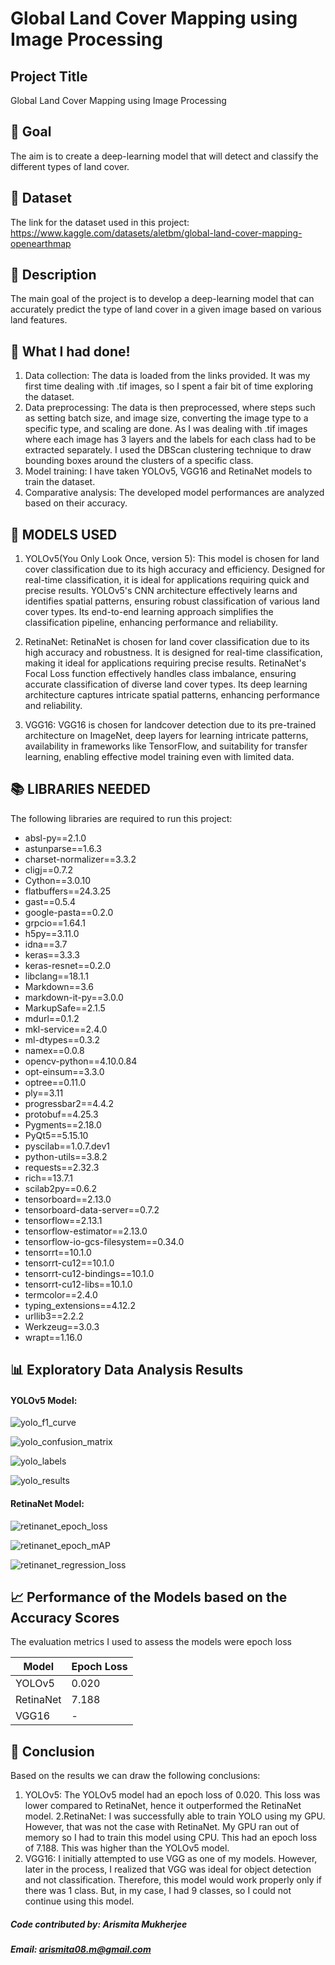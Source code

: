 # Global Land Cover Mapping using Image Processing

## Project Title

Global Land Cover Mapping using Image Processing

## 🎯 Goal

The aim is to create a deep-learning model that will detect and classify the different types of land cover. 

## 🧵 Dataset

The link for the dataset used in this project: https://www.kaggle.com/datasets/aletbm/global-land-cover-mapping-openearthmap

## 🧾 Description
The main goal of the project is to develop a deep-learning model that can accurately predict the type of land cover in a given image based on various land features.

## 🧮 What I had done!

1. Data collection: The data is loaded from the links provided. 
    It was my first time dealing with .tif images, so I spent a fair bit of time exploring the dataset. 
2. Data preprocessing: The data is then preprocessed, where steps such as setting batch 
   size, and image size, converting the image type to a specific type, and scaling are 
   done. 
   As I was dealing with .tif images where each image has 3 layers and the labels for each class had to be extracted separately.
   I used the DBScan clustering technique to draw bounding boxes around the clusters of a specific class.
3. Model training: I have taken YOLOv5, VGG16 and RetinaNet models to train the dataset. 
4. Comparative analysis: The developed model performances are analyzed based on their 
   accuracy.

## 🚀 MODELS USED

 1.  YOLOv5(You Only Look Once, version 5): This model is chosen for land cover classification due to its high accuracy and efficiency. Designed for real-time classification, it is ideal for applications requiring quick and precise results. YOLOv5's CNN architecture effectively learns and identifies spatial patterns, ensuring robust classification of various land cover types. Its end-to-end learning approach simplifies the classification pipeline, enhancing performance and reliability.

 2. RetinaNet: RetinaNet is chosen for land cover classification due to its high accuracy and robustness. It is designed for real-time classification, making it ideal for applications requiring precise results. RetinaNet's Focal Loss function effectively handles class imbalance, ensuring accurate classification of diverse land cover types. Its deep learning architecture captures intricate spatial patterns, enhancing performance and reliability.
 
 3. VGG16: VGG16 is chosen for landcover detection due to its pre-trained architecture on ImageNet, deep layers for learning intricate patterns, availability in frameworks like TensorFlow, and suitability for transfer learning, enabling effective model training even with limited data.

## 📚 LIBRARIES NEEDED

The following libraries are required to run this project:
- absl-py==2.1.0
- astunparse==1.6.3
- charset-normalizer==3.3.2
- cligj==0.7.2
- Cython==3.0.10
- flatbuffers==24.3.25
- gast==0.5.4
- google-pasta==0.2.0
- grpcio==1.64.1
- h5py==3.11.0
- idna==3.7
- keras==3.3.3
- keras-resnet==0.2.0
- libclang==18.1.1
- Markdown==3.6
- markdown-it-py==3.0.0
- MarkupSafe==2.1.5
- mdurl==0.1.2
- mkl-service==2.4.0
- ml-dtypes==0.3.2
- namex==0.0.8
- opencv-python==4.10.0.84
- opt-einsum==3.3.0
- optree==0.11.0
- ply==3.11
- progressbar2==4.4.2
- protobuf==4.25.3
- Pygments==2.18.0
- PyQt5==5.15.10
- pyscilab==1.0.7.dev1
- python-utils==3.8.2
- requests==2.32.3
- rich==13.7.1
- scilab2py==0.6.2
- tensorboard==2.13.0
- tensorboard-data-server==0.7.2
- tensorflow==2.13.1
- tensorflow-estimator==2.13.0
- tensorflow-io-gcs-filesystem==0.34.0
- tensorrt==10.1.0
- tensorrt-cu12==10.1.0
- tensorrt-cu12-bindings==10.1.0
- tensorrt-cu12-libs==10.1.0
- termcolor==2.4.0
- typing_extensions==4.12.2
- urllib3==2.2.2
- Werkzeug==3.0.3
- wrapt==1.16.0

## 📊 Exploratory Data Analysis Results

#### YOLOv5 Model:

![yolo_f1_curve](https://github.com/ArismitaM/DL-Simplified/blob/main/Global%20Land%20Cover%20Mapping%20using%20Image%20Processing/Images/yolo_F1_curve.png)

![yolo_confusion_matrix](https://github.com/ArismitaM/DL-Simplified/blob/main/Global%20Land%20Cover%20Mapping%20using%20Image%20Processing/Images/yolo_confusion_matrix.png)

![yolo_labels](https://github.com/ArismitaM/DL-Simplified/blob/main/Global%20Land%20Cover%20Mapping%20using%20Image%20Processing/Images/yolo_labels.jpg)

![yolo_results](https://github.com/ArismitaM/DL-Simplified/blob/main/Global%20Land%20Cover%20Mapping%20using%20Image%20Processing/Images/yolo_results.png)

#### RetinaNet Model:

![retinanet_epoch_loss](https://github.com/ArismitaM/DL-Simplified/blob/main/Global%20Land%20Cover%20Mapping%20using%20Image%20Processing/Images/retinanet_epoch_loss.png)

![retinanet_epoch_mAP](https://github.com/ArismitaM/DL-Simplified/blob/main/Global%20Land%20Cover%20Mapping%20using%20Image%20Processing/Images/retinanet_epoch_mAP.png)

![retinanet_regression_loss](https://github.com/ArismitaM/DL-Simplified/blob/main/Global%20Land%20Cover%20Mapping%20using%20Image%20Processing/Images/retinanet_regression_loss.png)

## 📈 Performance of the Models based on the Accuracy Scores
The evaluation metrics I used to assess the models were epoch loss

| Model      | Epoch Loss |
|------------|----------|
| YOLOv5    | 0.020     |
| RetinaNet    | 7.188 |
| VGG16   |    -     |

## 📢 Conclusion
Based on the results we can draw the following conclusions:
1. YOLOv5: The YOLOv5 model had an epoch loss of 0.020. This loss was lower compared to RetinaNet, hence it outperformed the RetinaNet model.
2.RetinaNet: I was successfully able to train YOLO using my GPU. However, that was not the case with RetinaNet. My GPU ran out of memory so I had to train this model using CPU. This had an epoch loss of 7.188. This was higher than the YOLOv5 model.  
3. VGG16: I initially attempted to use VGG as one of my models. However, later in the process, I realized that VGG was ideal for object detection and not classification. Therefore, this model would work properly only if there was 1 class. But, in my case, I had 9 classes, so I could not continue using this model.
   
##### Code contributed by: Arismita Mukherjee
##### Email: arismita08.m@gmail.com
